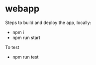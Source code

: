 # webapp

Steps to build and deploy the app, locally:

- npm i
- npm run start

To test
- npm run test 
 
